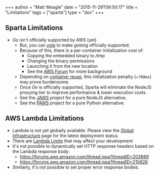 +++
author = "Matt Weagle"
date = "2015-11-29T06:50:17"
title = "Limitations"
tags = ["sparta"]
type = "doc"
+++

## Sparta Limitations

  * *Go* isn't officially supported by AWS (yet)
    * But, you can [vote](https://twitter.com/awscloud/status/659795641204260864) to make _golang_ officially supported.
    * Because of this, there is a per-container initialization cost of:
        * Copying the embedded binary to _/tmp_
        * Changing the binary permissions
        * Launching it from the new location
        * See the [AWS Forum](https://forums.aws.amazon.com/message.jspa?messageID=583910) for more background
    * Depending on [container reuse](https://aws.amazon.com/blogs/compute/container-reuse-in-lambda/), this initialization penalty (~`700ms`) may prove burdensome.
    * Once *Go* is officially supported, Sparta will eliminate the NodeJS proxying tier to improve performance & lower execution costs.
    * See the [JAWS](https://github.com/jaws-framework/JAWS) project for a pure NodeJS alternative.
    * See the [PAWS](https://github.com/braahyan/PAWS) project for a pure Python alternative.

## AWS Lambda Limitations

  * Lambda is not yet globally available. Please view the [Global Infrastructure](https://aws.amazon.com/about-aws/global-infrastructure/regional-product-services/) page for the latest deployment status.
  * There are [Lambda Limits](http://docs.aws.amazon.com/lambda/latest/dg/limits.html) that may affect your development
  * It's not possible to dynamically set HTTP response headers based on the Lambda response body:
    * https://forums.aws.amazon.com/thread.jspa?threadID=203889
    * https://forums.aws.amazon.com/thread.jspa?threadID=210826
  * Similarly, it's not possible to set proper error response bodies.

